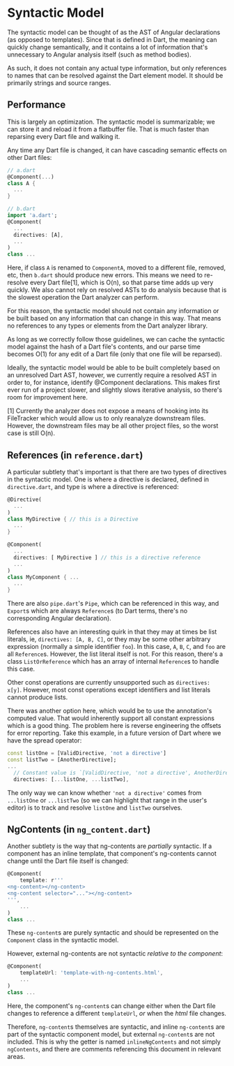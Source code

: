 # Syntactic Model

The syntactic model can be thought of as the AST of Angular declarations (as
opposed to templates). Since that is defined in Dart, the meaning can quickly
change semantically, and it contains a lot of information that's unnecessary to
Angular analysis itself (such as method bodies).

As such, it does not contain any actual type information, but only references
to names that can be resolved against the Dart element model. It should be
primarily strings and source ranges.

## Performance

This is largely an optimization. The syntactic model is summarizable; we can
store it and reload it from a flatbuffer file. That is much faster than
reparsing every Dart file and walking it.

Any time any Dart file is changed, it can have cascading semantic effects on
other Dart files:

```dart
// a.dart
@Component(...)
class A {
  ...
}
```

```dart
// b.dart
import 'a.dart';
@Component(
  ...
  directives: [A],
  ...
)
class ...
```

Here, if class `A` is renamed to `ComponentA`, moved to a different file,
removed, etc, then `b.dart` should produce new errors. This means we need to
re-resolve every Dart file[1], which is O(n), so that parse time adds up very
quickly. We also cannot rely on resolved ASTs to do analysis because that is
the slowest operation the Dart analyzer can perform.

For this reason, the syntactic model should not contain any information or be
built based on any information that can change in this way. That means no
references to any types or elements from the Dart analyzer library.

As long as we correctly follow those guidelines, we can cache the syntactic
model against the hash of a Dart file's contents, and our parse time becomes
O(1) for any edit of a Dart file (only that one file will be reparsed).

Ideally, the syntactic model would be able to be built completely based on an
unresolved Dart AST, however, we currently require a resolved AST in order to,
for instance, identify @Component declarations. This makes first ever run of a
project slower, and slightly slows iterative analysis, so there's room for
improvement here.

[1] Currently the analyzer does not expose a means of hooking into its
FileTracker which would allow us to only reanalyze downstream files. However,
the downstream files may be all other project files, so the worst case is still
O(n).

## References (in `reference.dart`)

A particular subtlety that's important is that there are two types of directives
in the syntactic model. One is where a directive is declared, defined in
`directive.dart`, and type is where a directive is referenced:

```dart
@Directive(
  ...
)
class MyDirective { // this is a Directive
  ...
}

@Component(
  ...
  directives: [ MyDirective ] // this is a directive reference
  ...
)
class MyComponent { ...
  ...
}
```

There are also `pipe.dart`'s `Pipe`, which can be referenced in this way, and
`Export`s which are always `Reference`s (to Dart terms, there's no corresponding
Angular declaration).

References also have an interesting quirk in that they may at times be list
literals, ie, `directives: [A, B, C]`, or they may be some other arbitrary
expression (normally a simple identifier `foo`). In this case, `A`, `B`, `C`,
and `foo` are all `Reference`s. However, the list literal itself is not. For
this reason, there's a class `ListOrReference` which has an array of internal
`Reference`s to handle this case.

Other const operations are currently unsupported such as `directives: x[y]`.
However, most const operations except identifiers and list literals cannot
produce lists.

There was another option here, which would be to use the annotation's computed
value. That would inherently support all constant expressions which is a good
thing. The problem here is reverse engineering the offsets for error reporting.
Take this example, in a future version of Dart where we have the spread
operator:

```dart
const listOne = [ValidDirective, 'not a directive']
const listTwo = [AnotherDirective];
...
  // Constant value is `[ValidDirective, 'not a directive', AnotherDirective]`.
  directives: [...listOne, ...listTwo],
```

The only way we can know whether `'not a directive'` comes from `...listOne` or
`...listTwo` (so we can highlight that range in the user's editor) is to track
and resolve `listOne` and `listTwo` ourselves.

## NgContents (in `ng_content.dart`)

Another subtlety is the way that ng-contents are *partially* syntactic. If a
component has an inline template, that component's ng-contents cannot change
until the Dart file itself is changed:

```dart
@Component(
    template: r'''
<ng-content></ng-content>
<ng-content selector="..."></ng-content>
''',
    ...
)
class ...
```

These `ng-content`s are purely syntactic and should be represented on the
`Component` class in the syntactic model.

However, external ng-contents are not syntactic *relative to the component*:

```dart
@Component(
    templateUrl: 'template-with-ng-contents.html',
    ...
)
class ...
```

Here, the component's `ng-content`s can change either when the Dart file changes
to reference a different `templateUrl`, _or_ when the _html_ file changes.

Therefore, `ng-content`s themselves are syntactic, and inline `ng-content`s are
part of the syntactic component model, but external `ng-content`s are not
included. This is why the getter is named `inlineNgContents` and not simply
`ngContents`, and there are comments referencing this document in relevant
areas.
